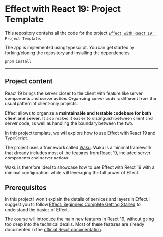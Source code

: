 # Effect with React 19: Project Template
This repository contains all the code for the project [`Effect with React 19: Project Template`](https://www.typeonce.dev/course/effect-react-19-project-template).

The app is implemented using typescript. You can get started by forking/cloning the repository and installing the dependencies:

```sh
pnpm install
```

***

## Project content
React 19 brings the server closer to the client with feature like server components and server action. Organizing server code is different from the usual pattern of client-only projects.

Effect allows to organize a **maintainable and testable codebase for both client and server**. It also makes it easier to distinguish between client and server code, as well as handling the boundary between the two.

In this project template, we will explore how to use Effect with React 19 and TypeScript.

The project uses a framework called [Waku](https://waku.gg/). Waku is a minimal framework that already includes most of the features from React 19, included server components and server actions.

Waku is therefore ideal to showcase how to use Effect with React 19 with a minimal configuration, while still leveraging the full power of Effect.

## Prerequisites
In this project I won't explain the details of services and layers in Effect. I suggest you to follow [Effect: Beginners Complete Getting Started](https://www.typeonce.dev/course/effect-beginners-complete-getting-started) to understand the basics of Effect.

The course will introduce the main new features in React 19, without going too deep into the technical details. Most of these features are already documented in the [official React documentation](https://react.dev/).